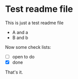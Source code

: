 # Test readme file
This is just a test readme file
- A and a
- B and b

Now some check lists:
- [ ] open to do
- [x] done

That's it.
